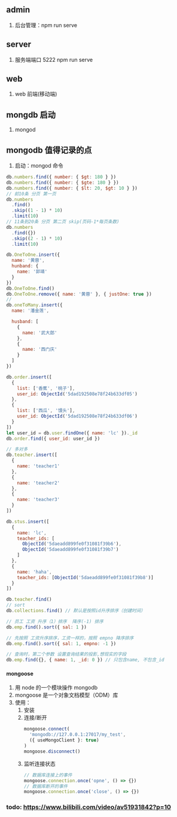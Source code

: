 ## admin

1. 后台管理：npm run serve

## server

1. 服务端端口 5222 npm run serve

## web

1. web 前端(移动端)

## mongdb 启动

1. mongod

## mongodb 值得记录的点

1. 启动：mongod 命令

```javascript
db.numbers.find({ number: { $gt: 180 } })
db.numbers.find({ number: { $gte: 180 } })
db.numbers.find({ number: { $lt: 20, $gt: 10 } })
// 前10条 分页 第一页
db.numbers
  .find()
  .skip((1 - 1) * 10)
  .limit(10)
// 11条到20条 分页 第二页 skip(页码-1*每页条数)
db.numbers
  .find({})
  .skip((2 - 1) * 10)
  .limit(10)

db.OneToOne.insert({
  name: '黄蓉',
  hunband: {
    name: '郭靖'
  }
})
db.OneToOne.find()
db.OneToOne.remove({ name: '黄蓉' }, { justOne: true })
//
db.oneToMany.insert({
  name: '潘金莲',

  husband: [
    {
      name: '武大郎'
    },
    {
      name: '西门庆'
    }
  ]
})

db.order.insert([
  {
    list: ['香蕉', '桃子'],
    user_id: ObjectId('5dad192508e78f24b633df05')
  },
  {
    list: ['西瓜', '馒头'],
    user_id: ObjectId('5dad192508e78f24b633df06')
  }
])
let user_id = db.user.findOne({ name: 'lc' })._id
db.order.find({ user_id: user_id })

// 多对多
db.teacher.insert([
  {
    name: 'teacher1'
  },
  {
    name: 'teacher2'
  },
  {
    name: 'teacher3'
  }
])

db.stus.insert([
  {
    name: 'lc',
    teacher_ids: [
      ObjectId('5daeadd899fe0f31081f39b6'),
      ObjectId('5daeadd899fe0f31081f39b7')
    ]
  },
  {
    name: 'haha',
    teacher_ids: [ObjectId('5daeadd899fe0f31081f39b8')]
  }
])

db.teacher.find()
// sort
db.collections.find() // 默认是按照id升序排序（创建时间）

// 员工 工资 升序（1）排序  降序(-1) 排序
db.emp.find().sort({ sal: 1 })

// 先按照 工资升序排序，工资一样的，按照 empno 降序排序
db.emp.find().sort({ sal: 1, empno: -1 })

// 查询时，第二个参数 设置查询结果的投影,想现实的字段
db.emp.find({}, { name: 1, _id: 0 }) // 只包含name, 不包含_id
```

#### mongoose

1. 用 node 的一个模块操作 mongodb
2. mongoose 是一个对象文档模型（ODM）库
3. 使用：
   1. 安装
   2. 连接/断开
      ```javascript
      mongoose.connect(
        'mongodb://127.0.0.1:27017/my_test',
        ({ useMongoClient }: true)
      )
      mongoose.disconnect()
      ```
   3. 监听连接状态
      ```javascript
      // 数据库连接上的事件
      mongoose.connection.once('opne', () => {})
      // 数据库断开的事件
      mongoose.connection.once('close', () => {})
      ```

### todo: https://www.bilibili.com/video/av51931842?p=10
